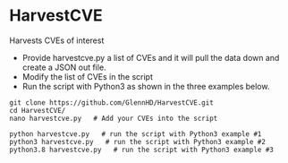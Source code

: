 # HarvestCVE
Harvests CVEs of interest
- Provide harvestcve.py a list of CVEs and it will pull the data down and create a JSON out file.
- Modify the list of CVEs in the script
- Run the script with Python3 as shown in the three examples below.

```
git clone https://github.com/GlennHD/HarvestCVE.git
cd HarvestCVE/
nano harvestcve.py   # Add your CVEs into the script

python harvestcve.py   # run the script with Python3 example #1
python3 harvestcve.py   # run the script with Python3 example #2
python3.8 harvestcve.py   # run the script with Python3 example #3
```
